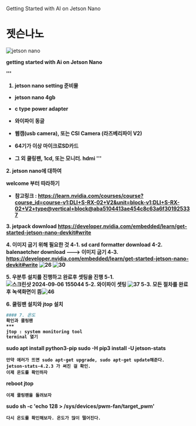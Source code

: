 Getting Started with AI on Jetson Nano
# 젯슨나노
![jetson nano](https://github.com/user-attachments/assets/e69433e4-91dc-4567-bd6b-1426c5876316)

<b> getting started with Ai on Jetson Nano

'''
1. jetson nano setting 준비물
- jetson nano 4gb 

- c type power adapter
- 와이파이 동글
- 웹캠(usb camera), 또는 CSI Camera (라즈베리파이 V2)
- 64기가 이상 마이크로SD카드 
- 그 외 쿨링팬, 1cd, 또는 모니터. hdmi
'''

<b> 2. jetson nano에 대하여

<b>  welcome 부터 따라하기 
- 참고링크 : https://learn.nvidia.com/courses/course?course_id=course-v1:DLI+S-RX-02+V2&unit=block-v1:DLI+S-RX-02+V2+type@vertical+block@aba5104413ae454c8c63a6f301925337

<b> 3. jetpack download
 https://developer.nvidia.com/embedded/learn/get-started-jetson-nano-devkit#write

<b> 4. 이미지 굽기 위해 필요한 것
   4-1. sd card formatter  download
   4-2. balenaetcher download --->  이미지 굽기
   4-3. https://developer.nvidia.com/embedded/learn/get-started-jetson-nano-devkit#write
   ![26](https://github.com/user-attachments/assets/ee789bea-e004-4e73-8c10-92bdf2a3306c)
![30](https://github.com/user-attachments/assets/ca79b3ab-2b58-4b7f-aafe-61bee93bab23)


<b> 5. 우분투 설치를 진행하고 완료후 셋팅을 진행 
   5-1. ![스크린샷 2024-09-06 155044](https://github.com/user-attachments/assets/5ef6b160-8ae2-4be7-bdbb-85a560caf2ee)
   5-2. 와이파이 셋팅 ![37](https://github.com/user-attachments/assets/05964ce6-1a6f-4f84-9cbd-5704fe5178f0)
   5-3. 모든 절차를 완료후 녹색화면이 뜸![46](https://github.com/user-attachments/assets/bece2340-179f-4737-aaf9-07ced2c41815)

<b> 6. 쿨링팬 설치와 jtop 설치
 ``` bash
#### 7. 온도
 확인과 쿨링팬
***
jtop : system monitoring tool
terminal 열기
```
sudo apt install python3-pip
sudo -H pip3 install -U jetson-stats
```
만약 에러가 뜨면 sudo apt-get upgrade, sudo apt-get update해준다.
jetson-stats-4.2.3 가 써진 걸 확인.
이제 온도를 확인하자
```
reboot
jtop
```
이제 쿨링팬을 돌려보자
```
sudo sh -c 'echo 128 > /sys/devices/pwm-fan/target_pwm'
```
다시 온도를 확인해보자. 온도가 많이 떨어진다.


